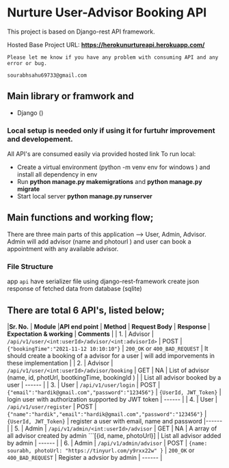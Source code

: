 # Nurture User-Advisor Booking API

This project is based on Django-rest API framework. 

Hosted Base Project URL: **https://herokunurtureapi.herokuapp.com/**

```
Please let me know if you have any problem with consuming API and any error or bug.

sourabhsahu69733@gmail.com
```
## Main library or framwork and 
* Django ()

### Local setup is needed only if using it for furtuhr improvement and developement.
All API's are consumed easily via provided hosted link
To run local: 
* Create a virtual environment (python -m venv env for windows ) and install all dependency in env 
* Run **python manage.py makemigrations** and **python manage.py migrate**
* Start local server **python manage.py runserver**

## Main functions and working flow;
There are three main parts of this application --> User, Admin, Advisor.
Admin will add advisor (name and photourl ) and user can book a appointment with any available advisor.

### File Structure 
app `api` have serializer file using django-rest-framework create json response of fetched data from database (sqlite)

There are total 6 API's, listed below;
--
|**Sr. No.** | **Module** |**API end point** | **Method**  | **Request Body** |  **Response** | **Expectation & working** | **Comments** |
| 1. | Advisor | `/api/v1/user/<int:userId>/advisor/<int:advisorId>` | POST | ```{"bookingTime":"2021-11-12 10:10:10"}``` | `200_OK` or `400_BAD_REQUEST` | It should create a booking of a advisor for a user | will add imporvements in these implementation |
| 2. | Advisor | `/api/v1/user/<int:userId>/advisor/booking` | GET  | NA | List of advisor (name, id, photUrl, bootkingTime, bookingId ) |   | List all advisor booked by a user | ------ |
| 3. |  User | `/api/v1/user/login` | POST | `{"email":"hardik@gmail.com","password":"123456"}` | `{UserId, JWT_Token}` | login user with authorization supported by JWT token | ------ |
| 4. | User | `/api/v1/user/register` | POST | `{"name":"hardik","email":"hardik@gmail.com","password":"123456"}` | `{UserId, JWT_Token}` | register a user with email, name and password |------ |
| 5. | Admin | `/api/v1/admin/<int:userId>/advisor` | GET | NA | A array of all advisor created by admin ```[{id, name, photoUrl}] | List all advisor added by admin  | ------ |
| 6. | Admin | `/api/v1/admin/advisor` | POST | `{name: sourabh, photoUrl: "https://tinyurl.com/y9rxx22w" }` | `200_OK` or `400_BAD_REQUEST` | Register a advsior by admin | ------ |